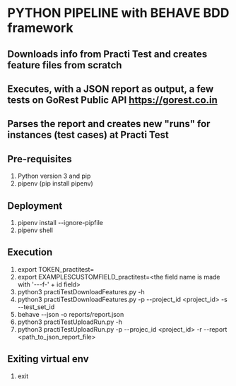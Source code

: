 # PYTHON PIPELINE with BEHAVE BDD framework
## Downloads info from Practi Test and creates feature files from scratch
## Executes, with a JSON report as output, a few tests on GoRest Public API https://gorest.co.in
## Parses the report and creates new "runs" for instances (test cases) at Practi Test

## Pre-requisites

1. Python version 3 and pip
2. pipenv (pip install pipenv)

## Deployment

1. pipenv install --ignore-pipfile
2. pipenv shell

## Execution

1. export TOKEN_practitest=<your token>
2. export EXAMPLESCUSTOMFIELD_practitest=<the field name is made with '---f-' + id field>
3. python3 practiTestDownloadFeatures.py -h
4. python3 practiTestDownloadFeatures.py -p --project_id <project_id> -s --test_set_id <testSuiteId>
5. behave --json -o reports/report.json
6. python3 practiTestUploadRun.py -h
7. python3 practiTestUploadRun.py -p --projec_id <project_id> -r --report <path_to_json_report_file>

## Exiting virtual env

1. exit
